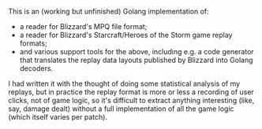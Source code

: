 This is an (working but unfinished) Golang implementation of:

- a reader for Blizzard's MPQ file format;
- a reader for Blizzard's Starcraft/Heroes of the Storm game replay formats;
- and various support tools for the above, including e.g. a code generator
  that translates the replay data layouts published by Blizzard into Golang
  decoders.

I had written it with the thought of doing some statistical analysis of
my replays, but in practice the replay format is more or less a recording
of user clicks, not of game logic, so it's difficult to extract anything
interesting (like, say, damage dealt) without a full implementation of all
the game logic (which itself varies per patch).
